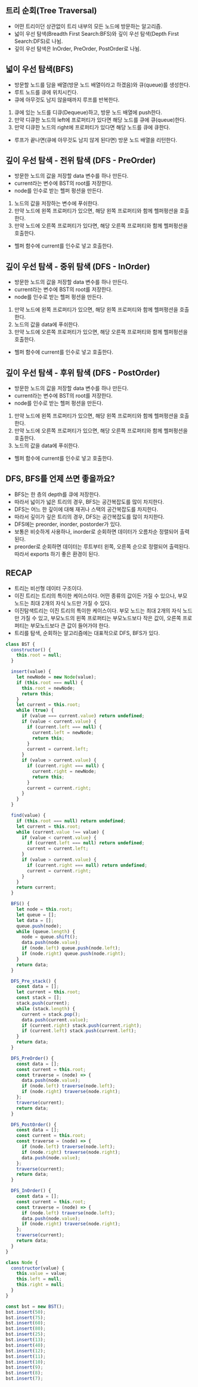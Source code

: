 ## 트리 순회(Tree Traversal)

- 어떤 트리이던 상관없이 트리 내부의 모든 노드에 방문하는 알고리즘.
- 넓이 우선 탐색(Breadth First Search:BFS)와 깊이 우선 탐색(Depth First Search:DFS)로 나뉨.
- 깊이 우선 탐색은 InOrder, PreOrder, PostOrder로 나뉨.

## 넓이 우선 탐색(BFS)

- 방문할 노드를 담을 배열(방문 노드 배열이라고 하겠음)와 큐(queue)를 생성한다.
- 루트 노드를 큐에 위치시킨다.
- 큐에 아무것도 남지 않을때까지 루프를 반복한다.

1. 큐에 있는 노드를 디큐(Dequeue)하고, 방문 노드 배열에 push한다.
2. 만약 디큐한 노드의 left에 프로퍼티가 있다면 해당 노드를 큐에 큐(queue)한다.
3. 만약 디큐한 노드의 right에 프로퍼티가 있다면 해당 노드를 큐에 큐한다.

- 루프가 끝나면(큐에 아무것도 남지 않게 된다면) 방문 노드 배열을 리턴한다.

## 깊이 우선 탐색 - 전위 탐색 (DFS - PreOrder)

- 방문한 노드의 값을 저장할 data 변수를 하나 만든다.
- current라는 변수에 BST의 root를 저장한다.
- node를 인수로 받는 헬퍼 펑션을 만든다.

1. 노드의 값을 저장하는 변수에 푸쉬한다.
2. 만약 노드에 왼쪽 프로퍼티가 있으면, 해당 왼쪽 프로퍼티와 함께 헬퍼펑션을 호출한다.
3. 만약 노드에 오른쪽 프로퍼티가 있다면, 해당 오른쪽 프로퍼티와 함께 헬퍼펑션을 호출한다.

- 헬퍼 함수에 current를 인수로 넣고 호출한다.

## 깊이 우선 탐색 - 중위 탐색 (DFS - InOrder)

- 방문한 노드의 값을 저장할 data 변수를 하나 만든다.
- current라는 변수에 BST의 root를 저장한다.
- node를 인수로 받는 헬퍼 펑션을 만든다.

1. 만약 노드에 왼쪽 프로퍼티가 있으면, 해당 왼쪽 프로퍼티와 함께 헬퍼펑션을 호출한다.
2. 노드의 값을 data에 푸쉬한다.
3. 만약 노드에 오른쪽 프로퍼티가 있으면, 해당 오른쪽 프로퍼티와 함께 헬퍼펑션을 호출한다.

- 헬퍼 함수에 current를 인수로 넣고 호출한다.

## 깊이 우선 탐색 - 후위 탐색 (DFS - PostOrder)

- 방문한 노드의 값을 저장할 data 변수를 하나 만든다.
- current라는 변수에 BST의 root를 저장한다.
- node를 인수로 받는 헬퍼 펑션을 만든다.

1. 만약 노드에 왼쪽 프로퍼티가 있으면, 해당 왼쪽 프로퍼티와 함께 헬퍼펑션을 호출한다.
2. 만약 노드에 오른쪽 프로퍼티가 있으면, 해당 오른쪽 프로퍼티와 함께 헬퍼펑션을 호출한다.
3. 노드의 값을 data에 푸쉬한다.

- 헬퍼 함수에 current를 인수로 넣고 호출한다.

## DFS, BFS를 언제 쓰면 좋을까요?

- BFS는 한 층의 depth를 큐에 저장한다.
- 따라서 넓이가 넓은 트리의 경우, BFS는 공간복잡도를 많이 차지한다.
- DFS는 어느 한 깊이에 대해 재귀나 스택의 공간복잡도를 차지한다.
- 따라서 깊이가 깊은 트리의 경우, DFS는 공간복잡도를 많이 차지한다.
- DFS에는 preorder, inorder, postorder가 있다.
- 보통은 비슷하게 사용하나, inorder로 순회하면 데이터가 오름차순 정렬되어 출력된다.
- preorder로 순회하면 데이터는 루트부터 왼쪽, 오른쪽 순으로 정렬되어 출력된다. 따라서 exports 하기 좋은 환경이 된다.

## RECAP

- 트리는 비선형 데이터 구조이다.
- 이진 트리는 트리의 특이한 케이스이다. 어떤 종류의 값이든 가질 수 있으나, 부모 노드는 최대 2개의 자식 노드만 가질 수 있다.
- 이진탐색트리는 이진 트리의 특이한 케이스이다. 부모 노드는 최대 2개의 자식 노드만 가질 수 있고, 부모노드의 왼쪽 프로퍼티는 부모노드보다 작은 값이, 오른쪽 프로퍼티는 부모노드보다 큰 값이 들어가야 한다.
- 트리를 탐색, 순회하는 알고리즘에는 대표적으로 DFS, BFS가 있다.

```js
class BST {
  constructor() {
    this.root = null;
  }

  insert(value) {
    let newNode = new Node(value);
    if (this.root === null) {
      this.root = newNode;
      return this;
    }
    let current = this.root;
    while (true) {
      if (value === current.value) return undefined;
      if (value < current.value) {
        if (current.left === null) {
          current.left = newNode;
          return this;
        }
        current = current.left;
      }
      if (value > current.value) {
        if (current.right === null) {
          current.right = newNode;
          return this;
        }
        current = current.right;
      }
    }
  }

  find(value) {
    if (this.root === null) return undefined;
    let current = this.root;
    while (current.value !== value) {
      if (value < current.value) {
        if (current.left === null) return undefined;
        current = current.left;
      }
      if (value > current.value) {
        if (current.right === null) return undefined;
        current = current.right;
      }
    }
    return current;
  }

  BFS() {
    let node = this.root;
    let queue = [];
    let data = [];
    queue.push(node);
    while (queue.length) {
      node = queue.shift();
      data.push(node.value);
      if (node.left) queue.push(node.left);
      if (node.right) queue.push(node.right);
    }
    return data;
  }

  DFS_Pre_stack() {
    const data = [];
    let current = this.root;
    const stack = [];
    stack.push(current);
    while (stack.length) {
      current = stack.pop();
      data.push(current.value);
      if (current.right) stack.push(current.right);
      if (current.left) stack.push(current.left);
    }
    return data;
  }

  DFS_PreOrder() {
    const data = [];
    const current = this.root;
    const traverse = (node) => {
      data.push(node.value);
      if (node.left) traverse(node.left);
      if (node.right) traverse(node.right);
    };
    traverse(current);
    return data;
  }

  DFS_PostOrder() {
    const data = [];
    const current = this.root;
    const traverse = (node) => {
      if (node.left) traverse(node.left);
      if (node.right) traverse(node.right);
      data.push(node.value);
    };
    traverse(current);
    return data;
  }

  DFS_InOrder() {
    const data = [];
    const current = this.root;
    const traverse = (node) => {
      if (node.left) traverse(node.left);
      data.push(node.value);
      if (node.right) traverse(node.right);
    };
    traverse(current);
    return data;
  }
}

class Node {
  constructor(value) {
    this.value = value;
    this.left = null;
    this.right = null;
  }
}

const bst = new BST();
bst.insert(50);
bst.insert(75);
bst.insert(60);
bst.insert(80);
bst.insert(25);
bst.insert(13);
bst.insert(40);
bst.insert(12);
bst.insert(11);
bst.insert(10);
bst.insert(9);
bst.insert(8);
bst.insert(7);
```
